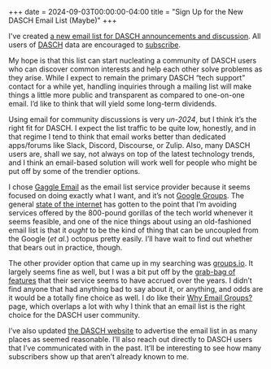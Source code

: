 +++
date = 2024-09-03T00:00:00-04:00
title = "Sign Up for the New DASCH Email List (Maybe)"
+++

I've created [a new email list for DASCH announcements and discussion][ml]. All
users of [DASCH] data are encouraged to [subscribe][ml].

[ml]: https://gaggle.email/join/dasch@gaggle.email
[DASCH]: https://dasch.cfa.harvard.edu/

<!-- more -->

My hope is that this list can start nucleating a community of DASCH users who
can discover common interests and help each other solve problems as they arise.
While I expect to remain the primary DASCH “tech support” contact for a while
yet, handling inquiries through a mailing list will make things a little more
public and transparent as compared to one-on-one email. I’d like to think that
will yield some long-term dividends.

Using email for community discussions is very *un-2024*, but I think it’s the
right fit for DASCH. I expect the list traffic to be quite low, honestly, and in
that regime I tend to think that email works better than dedicated apps/forums
like Slack, Discord, Discourse, or Zulip. Also, many DASCH users are, shall we
say, not always on top of the latest technology trends, and I think an
email-based solution will work well for people who might be put off by some of
the trendier options.

I chose [Gaggle Email][ge] as the email list service provider because it seems
focused on doing exactly what I want, and it’s not [Google Groups][gg]. The
general [state of the internet](@/2023/newsletter.md) has gotten to the point
that I’m avoiding services offered by the 800-pound gorillas of the tech world
whenever it seems feasible, and one of the nice things about using an
old-fashioned email list is that it *ought* to be the kind of thing that can be
uncoupled from the Google (*et al.*) octopus pretty easily. I’ll have wait to
find out whether that bears out in practice, though.

The other provider option that came up in my searching was [groups.io][gi]. It
largely seems fine as well, but I was a bit put off by the [grab-bag of
features][gif] that their service seems to have accrued over the years. I didn’t
find anyone that had anything bad to say about it, or anything, and odds are it
would be a totally fine choice as well. I do like their [Why Email Groups?][giw]
page, which overlaps a lot with why I think that an email list is the right
choice for the DASCH user community.

[ge]: https://gaggle.email/
[gg]: https://groups.google.com/
[gi]: https://groups.io/
[gif]: https://groups.io/static/pricing
[giw]: https://groups.io/static/why

I’ve also updated [the DASCH website][dasch] to advertise the email list in as
many places as seemed reasonable. I’ll also reach out directly to DASCH users
that I’ve communicated with in the past. It’ll be interesting to see how many
subscribers show up that aren’t already known to me.

[dasch]: https://dasch.cfa.harvard.edu/